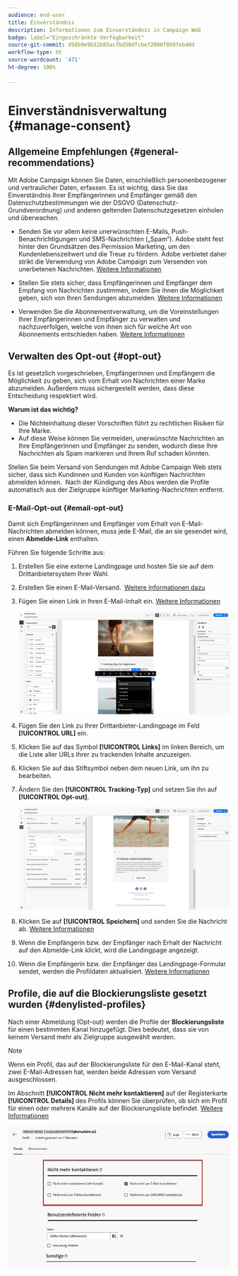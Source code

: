 ```yaml
---
audience: end-user
title: Einverständnis
description: Informationen zum Einverständnis in Campaign Web
badge: label="Eingeschränkte Verfügbarkeit"
source-git-commit: d58b9e9b32b85acfbd58dfcbef2000f859feb40d
workflow-type: ht
source-wordcount: '471'
ht-degree: 100%

---
```


# Einverständnisverwaltung {#manage-consent}

## Allgemeine Empfehlungen {#general-recommendations}

Mit Adobe Campaign können Sie Daten, einschließlich personenbezogener und vertraulicher Daten, erfassen. Es ist wichtig, dass Sie das Einverständnis Ihrer Empfängerinnen und Empfänger gemäß den Datenschutzbestimmungen wie der DSGVO (Datenschutz-Grundverordnung) und anderen geltenden Datenschutzgesetzen einholen und überwachen.

* Senden Sie vor allem keine unerwünschten E-Mails, Push-Benachrichtigungen und SMS-Nachrichten („Spam“). Adobe steht fest hinter den Grundsätzen des Permission Marketing, um den Kundenlebenszeitwert und die Treue zu fördern. Adobe verbietet daher strikt die Verwendung von Adobe Campaign zum Versenden von unerbetenen Nachrichten. [Weitere Informationen](#denylisted-profiles)

* Stellen Sie stets sicher, dass Empfängerinnen und Empfänger dem Empfang von Nachrichten zustimmen, indem Sie ihnen die Möglichkeit geben, sich von Ihren Sendungen abzumelden<!-- and keep honoring opt-out requests as quickly as possible-->. [Weitere Informationen](#opt-out)

* Verwenden Sie die Abonnementverwaltung, um die Voreinstellungen Ihrer Empfängerinnen und Empfänger zu verwalten und nachzuverfolgen, welche von ihnen sich für welche Art von Abonnements entschieden haben. [Weitere Informationen](../../delivery/using/about-services-and-subscriptions.md)

## Verwalten des Opt-out {#opt-out}

Es ist gesetzlich vorgeschrieben, Empfängerinnen und Empfängern die Möglichkeit zu geben, sich vom Erhalt von Nachrichten einer Marke abzumelden. Außerdem muss sichergestellt werden, dass diese Entscheidung respektiert wird. <!--Learn more about the applicable legislation in the [Adobe Campaign Classic v7 documentation](https://experienceleague.adobe.com/docs/campaign-classic/using/getting-started/privacy/privacy-and-recommendations.html?lang=de#privacy-regulations){target="_blank"}.-->

**Warum ist das wichtig?**

* Die Nichteinhaltung dieser Vorschriften führt zu rechtlichen Risiken für Ihre Marke.
* Auf diese Weise können Sie vermeiden, unerwünschte Nachrichten an Ihre Empfängerinnen und Empfänger zu senden, wodurch diese Ihre Nachrichten als Spam markieren und Ihrem Ruf schaden könnten.

Stellen Sie beim Versand von Sendungen mit Adobe Campaign Web stets sicher, dass sich Kundinnen und Kunden von künftigen Nachrichten abmelden können.  Nach der Kündigung des Abos werden die Profile automatisch aus der Zielgruppe künftiger Marketing-Nachrichten entfernt.

### E-Mail-Opt-out {#email-opt-out}

Damit sich Empfängerinnen und Empfänger vom Erhalt von E-Mail-Nachrichten abmelden können, muss jede E-Mail, die an sie gesendet wird, einen **Abmelde-Link** enthalten. 

Führen Sie folgende Schritte aus:

1. Erstellen Sie eine externe Landingpage und hosten Sie sie auf dem Drittanbietersystem Ihrer Wahl.

1. Erstellen Sie einen E-Mail-Versand.  [Weitere Informationen dazu](../email/create-email.md)

1. Fügen Sie einen Link in Ihren E-Mail-Inhalt ein. [Weitere Informationen](../email/message-tracking.md#insert-links)

   ![Link in E-Mail-Inhalt einfügen](../email/assets/message-tracking-insert-link.png)

1. Fügen Sie den Link zu Ihrer Drittanbieter-Landingpage im Feld **[!UICONTROL URL]** ein.

1. Klicken Sie auf das Symbol **[!UICONTROL Links]** im linken Bereich, um die Liste aller URLs Ihrer zu trackenden Inhalte anzuzeigen.

1. Klicken Sie auf das Stiftsymbol neben dem neuen Link, um ihn zu bearbeiten.

1. Ändern Sie den **[!UICONTROL Tracking-Typ]** und setzen Sie ihn auf **[!UICONTROL Opt-out]**.

   ![Tracking-Typ für Opt-out bearbeiten](../email/assets/message-tracking-edit-a-link.png)

1. Klicken Sie auf **[!UICONTROL Speichern]** und senden Sie die Nachricht ab. [Weitere Informationen](../monitor/prepare-send.md)

1. Wenn die Empfängerin bzw. der Empfänger nach Erhalt der Nachricht auf den Abmelde-Link klickt, wird die Landingpage angezeigt.

1. Wenn die Empfängerin bzw. der Empfänger das Landingpage-Formular sendet, werden die Profildaten aktualisiert. [Weitere Informationen](#denylisted-profiles)

<!--Any other option available such as one-click opt-out link or List-Unsubscribe (to include an unsubscribe link in the email header) to enable opt-out in a delivery?-->

## Profile, die auf die Blockierungsliste gesetzt wurden {#denylisted-profiles}

Nach einer Abmeldung (Opt-out) werden die Profile der **Blockierungsliste** für einen bestimmten Kanal hinzugefügt. Dies bedeutet, dass sie von keinem Versand mehr als Zielgruppe ausgewählt werden.

>[!NOTE]
>
>Wenn ein Profil, das auf der Blockierungsliste für den E-Mail-Kanal steht, zwei E-Mail-Adressen hat, werden beide Adressen vom Versand ausgeschlossen.

Im Abschnitt **[!UICONTROL Nicht mehr kontaktieren]** auf der Registerkarte **[!UICONTROL Details]** des Profils können Sie überprüfen, ob sich ein Profil für einen oder mehrere Kanäle auf der Blockierungsliste befindet. [Weitere Informationen](../audience/about-recipients.md#access)

![Überprüfen des Status der Blockierungsliste in den Profildetails](assets/profile-no-longer-contact.png)

<!--Denylisted status on quarantine list

Additionally, when recipients report your message as spam, or reply to an SMS message with a keyword such as "STOP", their address or phone number is quarantined with the **[!UICONTROL Denylisted]** status. Their profile is updated accordingly.

QUESTION: When a user marks an email as spam, is the profile's No longer contact section also updated? Apparently no (not the same = quarantine vs denylist)

>[!NOTE]
>
>The **[!UICONTROL Denylisted]** status refers to the address only, the profile is not on the denylist, so that the user continues receiving SMS messages and push notifications.

Learn more about Feedback loops in the [Delivery Best Practices Guide](https://experienceleague.adobe.com/docs/deliverability-learn/deliverability-best-practice-guide/transition-process/infrastructure.html?lang=de#feedback-loops){target="_blank"}.

Learn more about quarantine in the [Campaign v8 (client console) documentation](https://experienceleague.adobe.com/docs/campaign/campaign-v8/send/failures/quarantines.html?lang=de#non-deliverable-bounces){target="_blank"}.-->